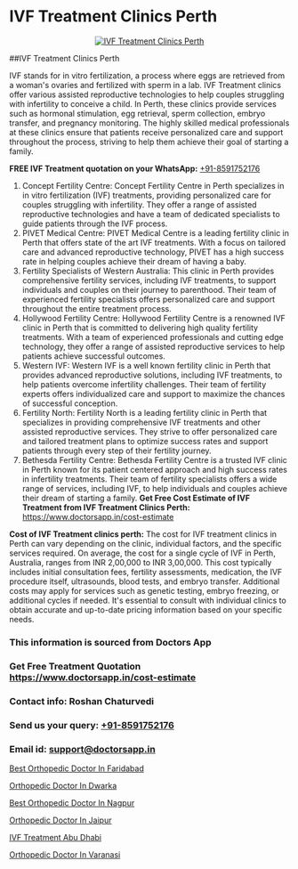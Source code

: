 # IVF Treatment Clinics Perth

<p align="center">
  <a href="https://doctorsapp.in/treatment/ivf-treatment">
    <img src="https://doctorsapp.co.in/uploads/treatment_image/ICSI.jpg" alt="IVF Treatment Clinics Perth">
  </a>
</p>
##IVF Treatment Clinics Perth

IVF stands for in vitro fertilization, a process where eggs are retrieved from a woman's ovaries and fertilized with sperm in a lab. IVF Treatment clinics offer various assisted reproductive technologies to help couples struggling with infertility to conceive a child. In Perth, these clinics provide services such as hormonal stimulation, egg retrieval, sperm collection, embryo transfer, and pregnancy monitoring. The highly skilled medical professionals at these clinics ensure that patients receive personalized care and support throughout the process, striving to help them achieve their goal of starting a family.

**FREE IVF Treatment quotation on your WhatsApp:**  [+91-8591752176](https://api.whatsapp.com/send?phone=8591752176)

1) Concept Fertility Centre: Concept Fertility Centre in Perth specializes in in vitro fertilization (IVF) treatments, providing personalized care for couples struggling with infertility. They offer a range of assisted reproductive technologies and have a team of dedicated specialists to guide patients through the IVF process.
2) PIVET Medical Centre: PIVET Medical Centre is a leading fertility clinic in Perth that offers state of the art IVF treatments. With a focus on tailored care and advanced reproductive technology, PIVET has a high success rate in helping couples achieve their dream of having a baby.
3) Fertility Specialists of Western Australia: This clinic in Perth provides comprehensive fertility services, including IVF treatments, to support individuals and couples on their journey to parenthood. Their team of experienced fertility specialists offers personalized care and support throughout the entire treatment process.
4) Hollywood Fertility Centre: Hollywood Fertility Centre is a renowned IVF clinic in Perth that is committed to delivering high quality fertility treatments. With a team of experienced professionals and cutting edge technology, they offer a range of assisted reproductive services to help patients achieve successful outcomes.
5) Western IVF: Western IVF is a well known fertility clinic in Perth that provides advanced reproductive solutions, including IVF treatments, to help patients overcome infertility challenges. Their team of fertility experts offers individualized care and support to maximize the chances of successful conception.
6) Fertility North: Fertility North is a leading fertility clinic in Perth that specializes in providing comprehensive IVF treatments and other assisted reproductive services. They strive to offer personalized care and tailored treatment plans to optimize success rates and support patients through every step of their fertility journey.
7) Bethesda Fertility Centre: Bethesda Fertility Centre is a trusted IVF clinic in Perth known for its patient centered approach and high success rates in infertility treatments. Their team of fertility specialists offers a wide range of services, including IVF, to help individuals and couples achieve their dream of starting a family.
**Get Free Cost Estimate of IVF Treatment from IVF Treatment Clinics Perth:** https://www.doctorsapp.in/cost-estimate

**Cost of IVF Treatment clinics perth:**
The cost for IVF treatment clinics in Perth can vary depending on the clinic, individual factors, and the specific services required. On average, the cost for a single cycle of IVF in Perth, Australia, ranges from INR 2,00,000 to INR 3,00,000. This cost typically includes initial consultation fees, fertility assessments, medication, the IVF procedure itself, ultrasounds, blood tests, and embryo transfer. Additional costs may apply for services such as genetic testing, embryo freezing, or additional cycles if needed. It's essential to consult with individual clinics to obtain accurate and up-to-date pricing information based on your specific needs.

### This information is sourced from Doctors App 
### Get Free Treatment Quotation https://www.doctorsapp.in/cost-estimate
### Contact info: Roshan Chaturvedi 
### Send us your query: [+91-8591752176](https://api.whatsapp.com/send?phone=8591752176) 
### Email id: support@doctorsapp.in

[Best Orthopedic Doctor In Faridabad](https://www.linkedin.com/pulse/best-orthopedic-doctor-faridabad-knee-replacement-treatment-vl7ke?trackingId=L%2B%2BBe%2BQMjQcs9j0jgcZYEA%3D%3D&lipi=urn%3Ali%3Apage%3Ad_flagship3_company_admin%3BII%2FSNcWiSiigR90SV5cfEQ%3D%3D)

[Orthopedic Doctor In Dwarka](https://www.linkedin.com/pulse/orthopedic-doctor-dwarka-doctorsapp-chittagong-d3poe?trackingId=qvurFQVBM1g%2FEbp%2FxA0PLg%3D%3D&lipi=urn%3Ali%3Apage%3Ad_flagship3_company_admin%3BddPc4oDaSTuh6mJcYb9fAg%3D%3D)

[Best Orthopedic Doctor In Nagpur](https://medium.com/@vimalrana22/best-orthopedic-doctor-in-nagpur-828a7e80d2f9)

[Orthopedic Doctor In Jaipur](https://medium.com/@vimalrana22/orthopedic-doctor-in-jaipur-cab5aa22cd63)

[IVF Treatment Abu Dhabi](https://doctors-apps.github.io/doctorsapp/ivf-treatment-abu-dhabi)

[Orthopedic Doctor In Varanasi](https://doctors-apps.github.io/doctorsapp/orthopedic-doctor-in-varanasi)

